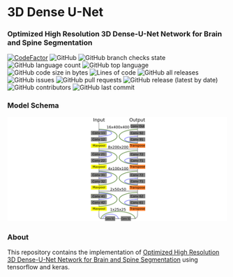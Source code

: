 # 3D Dense U-Net
### Optimized High Resolution 3D Dense-U-Net Network for Brain and Spine Segmentation


[![CodeFactor](https://www.codefactor.io/repository/github/everlookneversee/3d_dense-u-net/badge)](https://www.codefactor.io/repository/github/everlookneversee/3d_dense-u-net)
![GitHub](https://img.shields.io/github/license/EverLookNeverSee/3D_Dense-U-Net)
![GitHub branch checks state](https://img.shields.io/github/checks-status/EverLookNeverSee/3D_Dense-U-Net/main)
![GitHub language count](https://img.shields.io/github/languages/count/EverLookNeverSee/3D_Dense-U-Net)
![GitHub top language](https://img.shields.io/github/languages/top/EverLookNeverSee/3D_Dense-U-Net)
![GitHub code size in bytes](https://img.shields.io/github/languages/code-size/EverLookNeverSee/3D_Dense-U-Net)
![Lines of code](https://img.shields.io/tokei/lines/github/EverLookNeverSee/3D_Dense-U-Net)
![GitHub all releases](https://img.shields.io/github/downloads/EverLookNeverSee/3D_Dense-U-Net/total)
![GitHub issues](https://img.shields.io/github/issues-raw/EverLookNeverSee/3D_Dense-U-Net)
![GitHub pull requests](https://img.shields.io/github/issues-pr-raw/EverLookNeverSee/3D_Dense-U-Net)
![GitHub release (latest by date)](https://img.shields.io/github/v/release/EverLookNeverSee/3D_Dense-U-Net)
![GitHub contributors](https://img.shields.io/github/contributors/EverLookNeverSee/3D_Dense-U-Net)
![GitHub last commit](https://img.shields.io/github/last-commit/EverLookNeverSee/3D_Dense-U-Net)


### Model Schema
![](Data/3D%20Dense%20U-Net.png)


### About
This repository contains the implementation of [Optimized High Resolution 3D Dense-U-Net Network for Brain and Spine Segmentation](https://www.mdpi.com/2076-3417/9/3/404)
using tensorflow and keras.